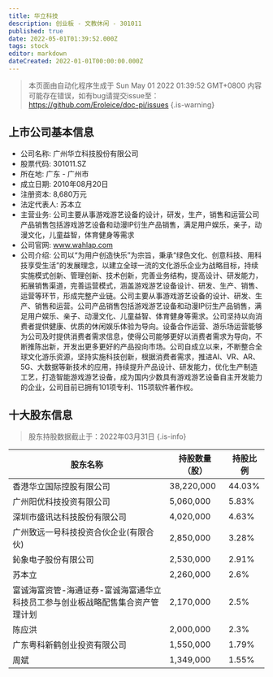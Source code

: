 ```yaml
---
title: 华立科技
description: 创业板 - 文教休闲 - 301011
published: true
date: 2022-05-01T01:39:52.000Z
tags: stock
editor: markdown
dateCreated: 2022-01-01T00:00:00.000Z
---
```


> 本页面由自动化程序生成于 Sun May 01 2022 01:39:52 GMT+0800
> 内容可能存在错误，如有bug请提交issue至：https://github.com/Eroleice/doc-pi/issues
{.is-warning}

## 上市公司基本信息
- 公司名称: 广州华立科技股份有限公司
- 股票代码: 301011.SZ
- 所在地: 广东 - 广州市
- 成立日期: 2010年08月20日
- 注册资本: 8,680万元
- 法定代表人: 苏本立
- 主营业务: 公司主要从事游戏游艺设备的设计，研发，生产，销售和运营公司产品销售包括游戏游艺设备和动漫IP衍生产品销售，满足用户娱乐，亲子，动漫文化，儿童益智，体育健身等需求
- 公司官网: www.wahlap.com
- 公司介绍: 公司以“为用户创造快乐”为宗旨，秉承“绿色文化、创意科技、用科技享受生活”的发展理念，以建立全球一流的文化游乐企业为战略目标，持续实施模式创新、管理创新、技术创新，完善业务结构，提高设计、研发能力，拓展销售渠道，完善运营模式，涵盖游戏游艺设备设计、研发、生产、销售、运营等环节，形成完整产业链。公司主要从事游戏游艺设备的设计、研发、生产、销售和运营。公司产品销售包括游戏游艺设备和动漫IP衍生产品销售，满足用户娱乐、亲子、动漫文化、儿童益智、体育健身等需求。公司坚持以向消费者提供健康、优质的休闲娱乐体验为导向。设备合作运营、游乐场运营能够为公司及时提供消费者需求信息，使得公司能够更好以消费者需求为导向，不断推陈出新，开发出更多更好的产品投向市场。公司自成立以来，不断整合全球文化游乐资源，坚持实施科技创新，根据消费者需求，推进AI、VR、AR、5G、大数据等新技术的应用，持续提升产品设计、研发能力，优化生产制造工艺，打造智能游戏游艺设备，成为国内少数具有游戏游艺设备自主开发能力的企业，公司目前已拥有101项专利、115项软件著作权。


## 十大股东信息
> 股东持股数据截止于：2022年03月31日
{.is-info}

| 股东名称 | 持股数量（股） | 持股比例 |
| --- | --- | --- |
| 香港华立国际控股有限公司 | 38,220,000 | 44.03% |
| 广州阳优科技投资有限公司 | 5,060,000 | 5.83% |
| 深圳市盛讯达科技股份有限公司 | 4,020,000 | 4.63% |
| 广州致远一号科技投资合伙企业(有限合伙) | 2,850,000 | 3.28% |
| 鈊象电子股份有限公司 | 2,530,000 | 2.91% |
| 苏本立 | 2,260,000 | 2.6% |
| 富诚海富资管-海通证券-富诚海富通华立科技员工参与创业板战略配售集合资产管理计划 | 2,170,000 | 2.5% |
| 陈应洪 | 2,000,000 | 2.3% |
| 广东粤科新鹤创业投资有限公司 | 1,550,000 | 1.79% |
| 周斌 | 1,349,000 | 1.55% |




